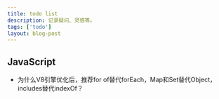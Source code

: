 ```yaml
---
title: todo list
description: 记录疑问、灵感等。
tags: ['todo']
layout: blog-post
---
```


## JavaScript
- 为什么V8引擎优化后，推荐for of替代forEach，Map和Set替代Object，includes替代indexOf？
